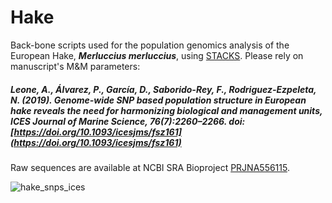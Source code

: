 # Hake
Back-bone scripts used for the population genomics analysis of the European Hake, ***Merluccius merluccius***, using [STACKS](https://catchenlab.life.illinois.edu/stacks/).
Please rely on manuscript's M&M parameters:
 
##### Leone, A., Álvarez, P., García, D., Saborido-Rey, F., Rodriguez-Ezpeleta, N. (2019). Genome-wide SNP based population structure in European hake reveals the need for harmonizing biological and management units, _ICES Journal of Marine Science_, 76(7):2260–2266. doi: [https://doi.org/10.1093/icesjms/fsz161](https://doi.org/10.1093/icesjms/fsz161)

Raw sequences are available at NCBI SRA
Bioproject [PRJNA556115](https://www.ncbi.nlm.nih.gov/bioproject/?term=PRJNA556115).

![hake_snps_ices](https://user-images.githubusercontent.com/51339439/190253486-ebbd65b9-65d2-4e10-b8d3-0cc5f70a980b.jpg)



